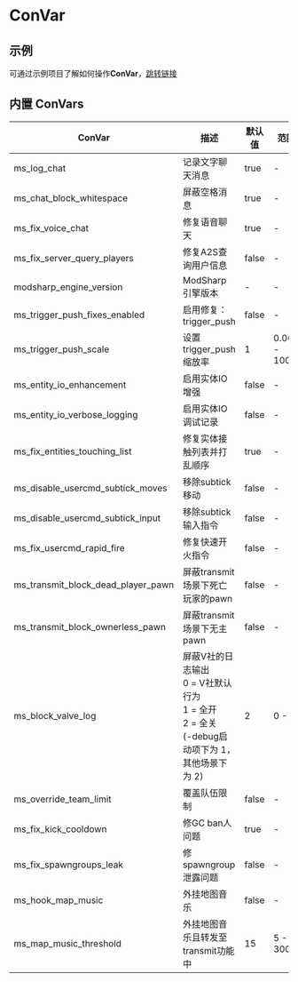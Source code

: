 # ConVar

## 示例

可通过示例项目了解如何操作**ConVar**，[跳转链接](../examples/convar.md)

## 内置 ConVars

| ConVar | 描述 | 默认值 | 范围 |
|--------|------|--------|------|
| ms_log_chat | 记录文字聊天消息 | true | - |
| ms_chat_block_whitespace | 屏蔽空格消息 | true | - |
| ms_fix_voice_chat | 修复语音聊天 | true | - |
| ms_fix_server_query_players | 修复A2S查询用户信息 | false | - |
| modsharp_engine_version | ModSharp 引擎版本 | - | - |
| ms_trigger_push_fixes_enabled | 启用修复：trigger_push | false | - |
| ms_trigger_push_scale | 设置 trigger_push 缩放率 | 1 | 0.001 - 1000 |
| ms_entity_io_enhancement | 启用实体IO增强 | false | - |
| ms_entity_io_verbose_logging | 启用实体IO调试记录 | false | - |
| ms_fix_entities_touching_list | 修复实体接触列表并打乱顺序 | true | - |
| ms_disable_usercmd_subtick_moves | 移除subtick移动 | false | - |
| ms_disable_usercmd_subtick_input | 移除subtick输入指令 | false | - |
| ms_fix_usercmd_rapid_fire | 修复快速开火指令 | false | - |
| ms_transmit_block_dead_player_pawn | 屏蔽transmit场景下死亡玩家的pawn | false | - |
| ms_transmit_block_ownerless_pawn | 屏蔽transmit场景下无主pawn | false | - |
| ms_block_valve_log | 屏蔽V社的日志输出<br/>0 = V社默认行为<br/>1 = 全开<br/>2 = 全关<br/>(-debug启动项下为 1，其他场景下为 2) | 2 | 0 - 2 |
| ms_override_team_limit | 覆盖队伍限制 | false | - |
| ms_fix_kick_cooldown | 修GC ban人问题 | true | - |
| ms_fix_spawngroups_leak | 修spawngroup泄露问题 | false | - |
| ms_hook_map_music | 外挂地图音乐 | false | - |
| ms_map_music_threshold | 外挂地图音乐且转发至transmit功能中 | 15 | 5 - 300 |